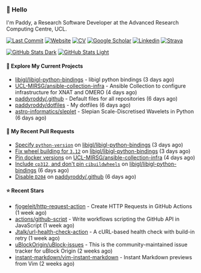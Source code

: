 ### 👋 Hello

I'm Paddy, a Research Software Developer at the Advanced Research Computing
Centre, UCL.

[![Last Commit](https://img.shields.io/github/last-commit/paddyroddy/paddyroddy/main?label=updated)](https://github.com/paddyroddy)
[![Website](https://img.shields.io/badge/GitHub%20Pages-222?logo=githubpages&logoColor=fff&style=for-the-badge&style=flat)](https://paddyroddy.github.io)
[![CV](https://img.shields.io/badge/CV-PDF-pink.svg)](https://paddyroddy.github.io/cv)
[![Google Scholar](https://img.shields.io/badge/Google%20Scholar-4285F4?logo=googlescholar&logoColor=fff&style=for-the-badge&style=flat)](https://scholar.google.com/citations?user=OFigHUwAAAAJ)
[![Linkedin](https://img.shields.io/badge/LinkedIn-0A66C2?logo=linkedin&logoColor=fff&style=for-the-badge&style=flat)](https://www.linkedin.com/in/patrickjamesroddy)
[![Strava](https://img.shields.io/badge/Strava-FC4C02?style=for-the-badge&logo=strava&logoColor=white&style=flat)](https://www.strava.com/athletes/patrick_roddy)

[![GitHub Stats Dark](https://github-readme-stats-paddyroddy.vercel.app/api?username=paddyroddy&disable_animations=true&hide_border=true&hide_title=true&include_all_commits=true&rank_icon=github&show=prs_merged,reviews&show_icons=true&theme=tokyonight)](https://github.com/paddyroddy/paddyroddy#gh-dark-mode-only)
[![GitHub Stats Light](https://github-readme-stats-paddyroddy.vercel.app/api?username=paddyroddy&disable_animations=true&hide_border=true&hide_title=true&include_all_commits=true&rank_icon=github&show=prs_merged,reviews&show_icons=true&theme=default)](https://github.com/paddyroddy/paddyroddy#gh-light-mode-only)

#### 👷 Explore My Current Projects

- [libigl/libigl-python-bindings](https://github.com/libigl/libigl-python-bindings) - libigl python bindings
  (3 days ago)
- [UCL-MIRSG/ansible-collection-infra](https://github.com/UCL-MIRSG/ansible-collection-infra) - Ansible Collection to configure infrastructure for XNAT and OMERO
  (4 days ago)
- [paddyroddy/.github](https://github.com/paddyroddy/.github) - Default files for all repositories
  (6 days ago)
- [paddyroddy/dotfiles](https://github.com/paddyroddy/dotfiles) - My dotfiles
  (6 days ago)
- [astro-informatics/sleplet](https://github.com/astro-informatics/sleplet) - Slepian Scale-Discretised Wavelets in Python
  (6 days ago)

#### 🔨 My Recent Pull Requests

- [Specify `python-version`](https://github.com/libigl/libigl-python-bindings/pull/224) on [libigl/libigl-python-bindings](https://github.com/libigl/libigl-python-bindings)
  (3 days ago)
- [Fix wheel building for `3.12`](https://github.com/libigl/libigl-python-bindings/pull/223) on [libigl/libigl-python-bindings](https://github.com/libigl/libigl-python-bindings)
  (3 days ago)
- [Pin docker versions](https://github.com/UCL-MIRSG/ansible-collection-infra/pull/67) on [UCL-MIRSG/ansible-collection-infra](https://github.com/UCL-MIRSG/ansible-collection-infra)
  (4 days ago)
- [Include `cp312`, and don&#39;t pin `cibuildwheels`](https://github.com/libigl/libigl-python-bindings/pull/222) on [libigl/libigl-python-bindings](https://github.com/libigl/libigl-python-bindings)
  (6 days ago)
- [Disable `D204`](https://github.com/paddyroddy/.github/pull/191) on [paddyroddy/.github](https://github.com/paddyroddy/.github)
  (6 days ago)

#### ⭐ Recent Stars

- [fjogeleit/http-request-action](https://github.com/fjogeleit/http-request-action) - Create HTTP Requests in GitHub Actions
  (1 week ago)
- [actions/github-script](https://github.com/actions/github-script) - Write workflows scripting the GitHub API in JavaScript
  (1 week ago)
- [Jtalk/url-health-check-action](https://github.com/Jtalk/url-health-check-action) - A cURL-based health check with build-in retry 
  (1 week ago)
- [uBlockOrigin/uBlock-issues](https://github.com/uBlockOrigin/uBlock-issues) - This is the community-maintained issue tracker for uBlock Origin
  (2 weeks ago)
- [instant-markdown/vim-instant-markdown](https://github.com/instant-markdown/vim-instant-markdown) - Instant Markdown previews from Vim
  (2 weeks ago)
